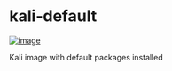 # kali-default

[![image](https://img.shields.io/docker/v/xtruder/kali-default.svg)](https://hub.docker.com/r/xtruder/kali-default)

Kali image with default packages installed
